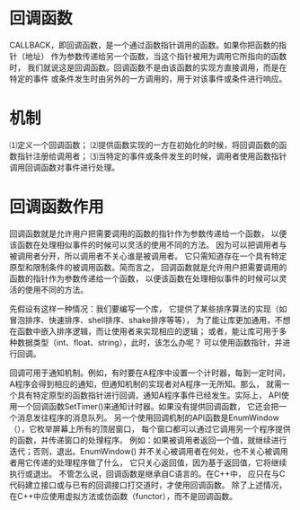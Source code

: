 # 回调函数

CALLBACK，即回调函数，是一个通过函数指针调用的函数。如果你把函数的指针（地址）
作为参数传递给另一个函数，当这个指针被用为调用它所指向的函数时，
我们就说这是回调函数。回调函数不是由该函数的实现方直接调用，而是在特定的事件
或条件发生时由另外的一方调用的，用于对该事件或条件进行响应。

# 机制

⑴定义一个回调函数；
⑵提供函数实现的一方在初始化的时候，将回调函数的函数指针注册给调用者；
⑶当特定的事件或条件发生的时候，调用者使用函数指针调用回调函数对事件进行处理。

# 回调函数作用

回调函数就是允许用户把需要调用的函数的指针作为参数传递给一个函数，
以便该函数在处理相似事件的时候可以灵活的使用不同的方法。
因为可以把调用者与被调用者分开，所以调用者不关心谁是被调用者。
它只需知道存在一个具有特定原型和限制条件的被调用函数。简而言之，
回调函数就是允许用户把需要调用的函数的指针作为参数传递给一个函数，
以便该函数在处理相似事件的时候可以灵活的使用不同的方法。

先假设有这样一种情况：我们要编写一个库，
它提供了某些排序算法的实现（如冒泡排序、快速排序、shell排序、shake排序等等），
为了能让库更加通用，不想在函数中嵌入排序逻辑，而让使用者来实现相应的逻辑；
或者，能让库可用于多种数据类型（int、float、string），此时，该怎么办呢？
可以使用函数指针，并进行回调。

回调可用于通知机制。例如，有时要在A程序中设置一个计时器，每到一定时间，
A程序会得到相应的通知，但通知机制的实现者对A程序一无所知。那么，
就需一个具有特定原型的函数指针进行回调，通知A程序事件已经发生。实际上，
API使用一个回调函数SetTimer()来通知计时器。如果没有提供回调函数，
它还会把一个消息发往程序的消息队列。
另一个使用回调机制的API函数是EnumWindow（），它枚举屏幕上所有的顶层窗口，
每个窗口都可以通过它调用另一个程序提供的函数，并传递窗口的处理程序。
例如：如果被调用者返回一个值，就继续进行迭代；否则，退出。EnumWindow()
并不关心被调用者在何处，也不关心被调用者用它传递的处理程序做了什么，
它只关心返回值，因为基于返回值，它将继续执行或退出。
不管怎么说，回调函数是继承自C语言的。在C++中，
应只在与C代码建立接口或与已有的回调接口打交道时，才使用回调函数。
除了上述情况，在C++中应使用虚拟方法或仿函数（functor），而不是回调函数。
